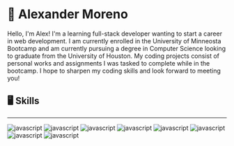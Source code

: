 # 🌌 Alexander Moreno 
Hello, I'm Alex! I'm a learning full-stack developer wanting to start a career in web development. I am currently enrolled in the University of Minneosta Bootcamp and am currently pursuing a degree in Computer Science looking to graduate from the University of Houston. My coding projects consist of personal works and assignments I was tasked to complete while in the bootcamp. I hope to sharpen my coding skills and look forward to meeting you! 

## 🖥️ Skills
________
<img alt="javascript" src="https://img.shields.io/badge/JavaScript-F7DF1E?style=for-the-badge&logo=JavaScript&logoColor=white"/> <img alt="javascript" src="https://img.shields.io/badge/HTML-239120?style=for-the-badge&logo=html5&logoColor=white"/> <img alt="javascript" src="https://img.shields.io/badge/CSS-239120?&style=for-the-badge&logo=css3&logoColor=white"/> <img alt="javascript" src="https://img.shields.io/badge/Express.js-404D59?style=for-the-badge"/> <img alt="javascript" src="https://img.shields.io/badge/MySQL-00000F?style=for-the-badge&logo=mysql&logoColor=white"/> <img alt="javascript" src="https://img.shields.io/badge/Heroku-430098?style=for-the-badge&logo=heroku&logoColor=white"/> <img alt="javascript" src="https://img.shields.io/badge/sequelize-323330?style=for-the-badge&logo=sequelize&logoColor=blue"/> <img alt="javascript" src="https://img.shields.io/badge/npm-CB3837?style=for-the-badge&logo=npm&logoColor=white"/>








